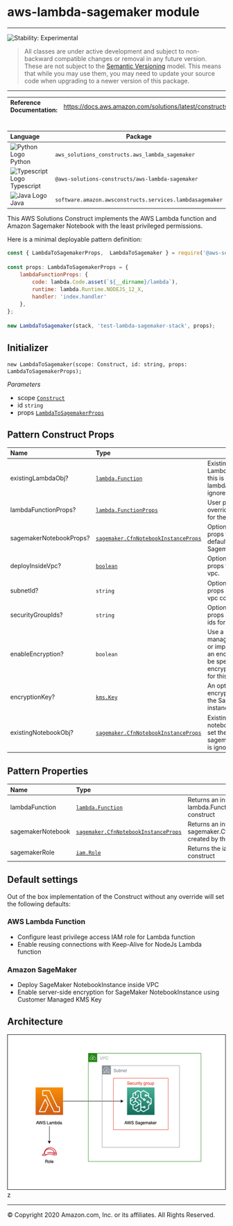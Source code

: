 # aws-lambda-sagemaker module
<!--BEGIN STABILITY BANNER-->

---

![Stability: Experimental](https://img.shields.io/badge/stability-Experimental-important.svg?style=for-the-badge)

> All classes are under active development and subject to non-backward compatible changes or removal in any
> future version. These are not subject to the [Semantic Versioning](https://semver.org/) model.
> This means that while you may use them, you may need to update your source code when upgrading to a newer version of this package.

---
<!--END STABILITY BANNER-->

| **Reference Documentation**:| <span style="font-weight: normal">https://docs.aws.amazon.com/solutions/latest/constructs/</span>|
|:-------------|:-------------|
<div style="height:8px"></div>

| **Language**     | **Package**        |
|:-------------|-----------------|
|![Python Logo](https://docs.aws.amazon.com/cdk/api/latest/img/python32.png) Python|`aws_solutions_constructs.aws_lambda_sagemaker`|
|![Typescript Logo](https://docs.aws.amazon.com/cdk/api/latest/img/typescript32.png) Typescript|`@aws-solutions-constructs/aws-lambda-sagemaker`|
|![Java Logo](https://docs.aws.amazon.com/cdk/api/latest/img/java32.png) Java|`software.amazon.awsconstructs.services.lambdasagemaker`|

This AWS Solutions Construct implements the AWS Lambda function and Amazon Sagemaker Notebook with the least privileged permissions.

Here is a minimal deployable pattern definition:

``` javascript
const { LambdaToSagemakerProps,  LambdaToSagemaker } = require('@aws-solutions-constructs/aws-lambda-sagemaker');

const props: LambdaToSagemakerProps = {
    lambdaFunctionProps: {
        code: lambda.Code.asset(`${__dirname}/lambda`),
        runtime: lambda.Runtime.NODEJS_12_X,
        handler: 'index.handler'
    },
};

new LambdaToSagemaker(stack, 'test-lambda-sagemaker-stack', props);

```

## Initializer

``` text
new LambdaToSagemaker(scope: Construct, id: string, props: LambdaToSagemakerProps);
```

_Parameters_

* scope [`Construct`](https://docs.aws.amazon.com/cdk/api/latest/docs/@aws-cdk_core.Construct.html)
* id `string`
* props [`LambdaToSagemakerProps`](#pattern-construct-props)

## Pattern Construct Props

| **Name**     | **Type**        | **Description** |
|:-------------|:----------------|-----------------|
|existingLambdaObj?|[`lambda.Function`](https://docs.aws.amazon.com/cdk/api/latest/docs/@aws-cdk_aws-lambda.Function.html)|Existing instance of Lambda Function object, if this is set then the lambdaFunctionProps is ignored.|
|lambdaFunctionProps?|[`lambda.FunctionProps`](https://docs.aws.amazon.com/cdk/api/latest/docs/@aws-cdk_aws-lambda.FunctionProps.html)|User provided props to override the default props for the Lambda function.|
|sagemakerNotebookProps?|[`sagemaker.CfnNotebookInstanceProps`](https://docs.aws.amazon.com/cdk/api/latest/docs/@aws-cdk_aws-sagemaker.CfnNotebookInstance.html)|Optional user provided props to override the default props for a Sagemaker Notebook.|
deployInsideVpc?|[`boolean`]()|Optional user provided props to deploy inside vpc.|
|subnetId?|`string`|Optional user provided props of a subnet id for vpc configuration.|
|securityGroupIds?|`string`|Optional user provided props of security group ids for vpc configuration.|
|enableEncryption?|`boolean`|Use a KMS Key, either managed by this CDK app, or imported. If importing an encryption key, it must be specified in the encryptionKey property for this construct.|
|encryptionKey?|[`kms.Key`](https://docs.aws.amazon.com/cdk/api/latest/docs/@aws-cdk_aws-kms.Key.html)|An optional, imported encryption key to encrypt the Sagemaker Notebook instance with.|
|existingNotebookObj?|[`sagemaker.CfnNotebookInstanceProps`](https://docs.aws.amazon.com/cdk/api/latest/docs/@aws-cdk_aws-sagemaker.CfnNotebookInstance.html)|Existing instance of notebook object. If this is set then the sagemakerNotebookProps is ignored|

## Pattern Properties

| **Name**     | **Type**        | **Description** |
|:-------------|:----------------|-----------------|
|lambdaFunction|[`lambda.Function`](https://docs.aws.amazon.com/cdk/api/latest/docs/@aws-cdk_aws-lambda.Function.html)|Returns an instance of lambda.Function created by the construct|
|sagemakerNotebook|[`sagemaker.CfnNotebookInstanceProps`](https://docs.aws.amazon.com/cdk/api/latest/docs/@aws-cdk_aws-sagemaker.CfnNotebookInstance.html)|Returns an instance of sagemaker.CfnNotebookInstanceProps created by the construct|
|sagemakerRole|[`iam.Role`](https://docs.aws.amazon.com/cdk/api/latest/docs/@aws-cdk_aws-iam.Role.html)|Returns the iam.Role created by the construct|

## Default settings

Out of the box implementation of the Construct without any override will set the following defaults:

### AWS Lambda Function
* Configure least privilege access IAM role for Lambda function
* Enable reusing connections with Keep-Alive for NodeJs Lambda function

### Amazon SageMaker
* Deploy SageMaker NotebookInstance inside VPC
* Enable server-side encryption for SageMaker NotebookInstance using Customer Managed KMS Key

## Architecture
![Architecture Diagram](architecture.png)z

***
&copy; Copyright 2020 Amazon.com, Inc. or its affiliates. All Rights Reserved.